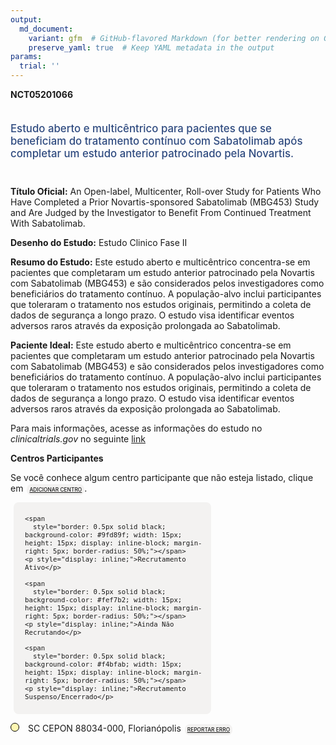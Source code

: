 ```yaml
---
output: 
  md_document:
    variant: gfm  # GitHub-flavored Markdown (for better rendering on GitHub)
    preserve_yaml: true  # Keep YAML metadata in the output
params:
  trial: ''
---
```


**NCT05201066**

<div style="padding: 5px 5px 5px 0px; font-size: 1.20em; font-weight: 500; color: #2E4A7F; text-align: left; margin-bottom: 20px">

Estudo aberto e multicêntrico para pacientes que se beneficiam do
tratamento contínuo com Sabatolimab após completar um estudo anterior
patrocinado pela Novartis.

</div>

**Título Oficial:** An Open-label, Multicenter, Roll-over Study for
Patients Who Have Completed a Prior Novartis-sponsored Sabatolimab
(MBG453) Study and Are Judged by the Investigator to Benefit From
Continued Treatment With Sabatolimab.

**Desenho do Estudo:** Estudo Clinico Fase II

**Resumo do Estudo:** Este estudo aberto e multicêntrico concentra-se em
pacientes que completaram um estudo anterior patrocinado pela Novartis
com Sabatolimab (MBG453) e são considerados pelos investigadores como
beneficiários do tratamento contínuo. A população-alvo inclui
participantes que toleraram o tratamento nos estudos originais,
permitindo a coleta de dados de segurança a longo prazo. O estudo visa
identificar eventos adversos raros através da exposição prolongada ao
Sabatolimab.

**Paciente Ideal:** Este estudo aberto e multicêntrico concentra-se em
pacientes que completaram um estudo anterior patrocinado pela Novartis
com Sabatolimab (MBG453) e são considerados pelos investigadores como
beneficiários do tratamento contínuo. A população-alvo inclui
participantes que toleraram o tratamento nos estudos originais,
permitindo a coleta de dados de segurança a longo prazo. O estudo visa
identificar eventos adversos raros através da exposição prolongada ao
Sabatolimab.

Para mais informações, acesse as informações do estudo no
*clinicaltrials.gov* no seguinte
[link](https://clinicaltrials.gov/ct2/show/NCT05201066)

**Centros Participantes**

Se você conhece algum centro participante que não esteja listado, clique
em
<span style="color: #2E4A7F; margin-left: 2px; padding: 4px; background-color: #f3f2f1; border-radius: 8px; font-weight: 500; font-size: 0.6em"><a
href="https://flazar.shinyapps.io/formsapp?study_nct_id=NCT05201066&amp;location_id=N%2FA&amp;location_full_name=N%2FA&amp;form_type=Adicionar%20Centro"
target="_blank">ADICIONAR CENTRO</a></span>.

<div style="margin-bottom: 8px; margin-left: 5px; padding: 8px; max-width: 300px; background-color: #f3f2f1; border-radius: 8px; font-size: 0.9em">

<div style="margin-left: 10px;">

    <span 
      style="border: 0.5px solid black; background-color: #9fd89f; width: 15px; height: 15px; display: inline-block; margin-right: 5px; border-radius: 50%;"></span>
    <p style="display: inline;">Recrutamento Ativo</p>

</div>

<div style="margin-left: 10px;">

    <span 
      style="border: 0.5px solid black; background-color: #fef7b2; width: 15px; height: 15px; display: inline-block; margin-right: 5px; border-radius: 50%;"></span>
    <p style="display: inline;">Ainda Não Recrutando</p>

</div>

<div style="margin-left: 10px;">

    <span 
      style="border: 0.5px solid black; background-color: #f4bfab; width: 15px; height: 15px; display: inline-block; margin-right: 5px; border-radius: 50%;"></span>
    <p style="display: inline;">Recrutamento Suspenso/Encerrado</p>

</div>

</div>

<span style="line-height: 0.95;"><span style="border: 0.5px solid black; display: inline-block; width: 12px; height: 12px; border-radius: 50%; margin-right: 10px; padding-bottom: 0px; background-color: #fef7b2;"></span>
SC CEPON 88034-000, Florianópolis
<span style="color: #2E4A7F; margin-left: 2px; padding: 4px; background-color: #f3f2f1; border-radius: 8px; font-weight: 500; font-size: 0.6em"><a
href="https://flazar.shinyapps.io/formsapp?study_nct_id=NCT05201066&amp;location_id=NOVARTISINVESTIGATIVESITEFLORIANOPOLISSC88034000BRAZIL&amp;location_full_name=CEPON%2C%2088034-000%2C%20Florian%C3%B3polis&amp;form_type=Reportar%20Erro"
target="_blank">REPORTAR ERRO</a></span></span>
